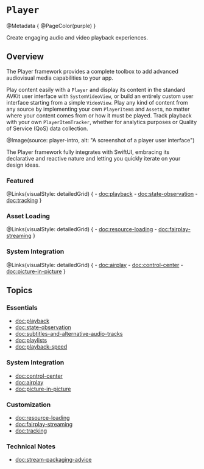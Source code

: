 # ``Player``

@Metadata {
    @PageColor(purple)
}

Create engaging audio and video playback experiences.

## Overview

The Player framework provides a complete toolbox to add advanced audiovisual media capabilities to your app.

Play content easily with a ``Player`` and display its content in the standard AVKit user interface with ``SystemVideoView``, or build an entirely custom user interface starting from a simple ``VideoView``. Play any kind of content from any source by implementing your own ``PlayerItem``s and ``Asset``s, no matter where your content comes from or how it must be played. Track playback with your own ``PlayerItemTracker``, whether for analytics purposes or Quality of Service (QoS) data collection.

@Image(source: player-intro, alt: "A screenshot of a player user interface")

The Player framework fully integrates with SwiftUI, embracing its declarative and reactive nature and letting you quickly iterate on your design ideas.

### Featured

@Links(visualStyle: detailedGrid) {
    - <doc:playback>
    - <doc:state-observation>
    - <doc:tracking>
}

### Asset Loading

@Links(visualStyle: detailedGrid) {
    - <doc:resource-loading>
    - <doc:fairplay-streaming>
}

### System Integration

@Links(visualStyle: detailedGrid) {
    - <doc:airplay>
    - <doc:control-center>
    - <doc:picture-in-picture>
}

## Topics

### Essentials

- <doc:playback>
- <doc:state-observation>
- <doc:subtitles-and-alternative-audio-tracks>
- <doc:playlists>
- <doc:playback-speed>

### System Integration

- <doc:control-center>
- <doc:airplay>
- <doc:picture-in-picture>

### Customization

- <doc:resource-loading>
- <doc:fairplay-streaming>
- <doc:tracking>

### Technical Notes

- <doc:stream-packaging-advice>
